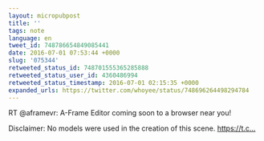 ```yaml
---
layout: micropubpost
title: ''
tags: note
language: en
tweet_id: 748786654849085441
date: 2016-07-01 07:53:44 +0000
slug: '075344'
retweeted_status_id: 748701555365285888
retweeted_status_user_id: 4360486994
retweeted_status_timestamp: 2016-07-01 02:15:35 +0000
expanded_urls: https://twitter.com/whoyee/status/748696264498294784
---
```

RT @aframevr: A-Frame Editor coming soon to a browser near you!

Disclaimer: No models were used in the creation of this scene. https://t.c…
